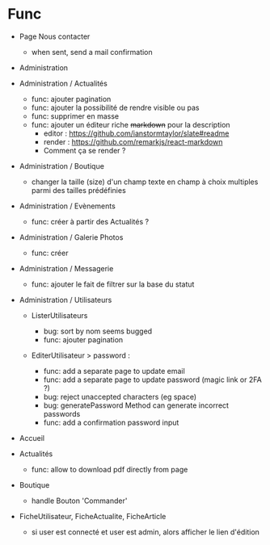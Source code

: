 # Func

- Page Nous contacter

  - when sent, send a mail confirmation

- Administration

- Administration / Actualités

  - func: ajouter pagination
  - func: ajouter la possibilité de rendre visible ou pas
  - func: supprimer en masse
  - func: ajouter un éditeur riche ~~markdown~~ pour la description
    - editor : https://github.com/ianstormtaylor/slate#readme
    - render : https://github.com/remarkjs/react-markdown
    - Comment ça se render ?

- Administration / Boutique

  - changer la taille (size) d'un champ texte en champ à choix multiples parmi des tailles prédéfinies

- Administration / Evènements

  - func: créer à partir des Actualités ?

- Administration / Galerie Photos

  - func: créer

- Administration / Messagerie

  - func: ajouter le fait de filtrer sur la base du statut

- Administration / Utilisateurs

  - ListerUtilisateurs

    - bug: sort by nom seems bugged
    - func: ajouter pagination

  - EditerUtilisateur > password :
    - func: add a separate page to update email
    - func: add a separate page to update password (magic link or 2FA ?)
    - bug: reject unaccepted characters (eg space)
    - bug: generatePassword Method can generate incorrect passwords
    - func: add a confirmation password input

- Accueil

- Actualités

  - func: allow to download pdf directly from page

- Boutique

  - handle Bouton 'Commander'

- FicheUtilisateur, FicheActualite, FicheArticle
  - si user est connecté et user est admin, alors afficher le lien d'édition
